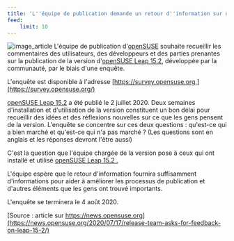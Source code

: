 ```yaml
---
title: 'L''équipe de publication demande un retour d''information sur openSUSE Leap "15.2"'
feed:
    limit: 10
---
```


![image_article](https://news.opensuse.org/wp-content/uploads/2020/06/152closeup.png)
L'équipe de publication d'[openSUSE](https://www.opensuse.org/) souhaite recueillir les commentaires des utilisateurs, des développeurs et des parties prenantes sur la publication de la version d'[openSUSE Leap 15.2](https://fr.opensuse.org/Portal:15.2), développée par la communauté, par le biais d'une enquête.

L'enquête est disponible à l'adresse [https://survey.opensuse.org.](https://survey.opensuse.org/)

[openSUSE Leap 15.2](https://fr.opensuse.org/Portal:15.2) a été publié le 2 juillet 2020. Deux semaines d'installation et d'utilisation de la version constituent un bon délai pour recueillir des idées et des réflexions nouvelles sur ce que les gens pensent de la version. L'enquête se concentre sur ces deux questions : qu'est-ce qui a bien marché et qu'est-ce qui n'a pas marché ? (Les questions sont en anglais et les réponses devront l'être aussi)

C'est la question que l'équipe chargée de la version pose à ceux qui ont installé et utilisé [openSUSE Leap 15.2 .](https://fr.opensuse.org/Portal:15.2) 

L'équipe espère que le retour d'information fournira suffisamment d'informations pour aider à améliorer les processus de publication et d'autres éléments que les gens ont trouvé importants.

L'enquête se terminera le 4 août 2020.

[Source : article sur https://news.opensuse.org](https://news.opensuse.org/2020/07/17/release-team-asks-for-feedback-on-leap-15-2/)